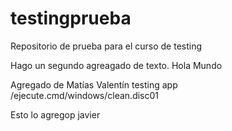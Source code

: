 # testingprueba
Repositorio de prueba para el curso de testing

Hago un segundo agreagado de texto.
Hola Mundo

Agregado de Matías Valentín
 testing app
/ejecute.cmd/windows/clean.disc01

Esto lo agregop javier
